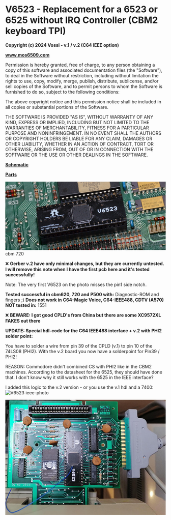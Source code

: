 # V6523 - Replacement for a 6523 or 6525 without IRQ Controller (CBM2 keyboard TPI)  

**Copyright (c) 2024 Vossi - v.1 / v.2 (C64 IEEE option)**

**www.mos6509.com**

Permission is hereby granted, free of charge, to any person obtaining a copy
of this software and associated documentation files (the "Software"), to deal
in the Software without restriction, including without limitation the rights
to use, copy, modify, merge, publish, distribute, sublicense, and/or sell
copies of the Software, and to permit persons to whom the Software is
furnished to do so, subject to the following conditions:

The above copyright notice and this permission notice shall be included in all
copies or substantial portions of the Software.

THE SOFTWARE IS PROVIDED "AS IS", WITHOUT WARRANTY OF ANY KIND, EXPRESS OR
IMPLIED, INCLUDING BUT NOT LIMITED TO THE WARRANTIES OF MERCHANTABILITY,
FITNESS FOR A PARTICULAR PURPOSE AND NONINFRINGEMENT. IN NO EVENT SHALL THE
AUTHORS OR COPYRIGHT HOLDERS BE LIABLE FOR ANY CLAIM, DAMAGES OR OTHER
LIABILITY, WHETHER IN AN ACTION OF CONTRACT, TORT OR OTHERWISE, ARISING FROM,
OUT OF OR IN CONNECTION WITH THE SOFTWARE OR THE USE OR OTHER DEALINGS IN THE
SOFTWARE.

**[Schematic](https://github.com/vossi1/v6523/blob/master/v6523_v2.png)**

**[Parts](https://github.com/vossi1/v6523/blob/master/parts.txt)**

![V6523 720-photo](https://github.com/vossi1/v6523/blob/master/v6523_v1_photo2.jpg)
cbm 720

:x: **Gerber v.2 have only minimal changes, but they are currently untested. I will remove this note when I have the first pcb here and it's tested successfully!**

Note: The very first V6523 on the photo misses the pin1 side notch.

**Tested successful in cbm620, 720 and P500 with:** Diagnostic-ROM and fingers ;)
**Does not work in C64-Magic Voice, C64-IEEE488, CDTV (A570)**
**NOT tested in:** 1551

:x: **BEWARE: I got good CPLD's from China but there are some XC9572XL FAKES out there**

**UPDATE: Special hdl-code for the C64 IEEE488 interface + v.2 with PHI2 solder point:**

You have to solder a wire from pin 39 of the CPLD (v.1) to pin 10 of the 74LS08 (PHI2).
With the v.2 board you now have a solderpoint for Pin39 / PHI2!

REASON: Commodore didn't combined CS with PHI2 like in the CBM2 machines.
According to the datasheet for the 6525, they should have done that.
I don't know why it still works with the 6525 in the IEEE interface?

I added this logic to the v.2 version - or you use the v.1 hdl and a 7400:
![V6523 ieee-photo](https://github.com/vossi1/v6523/blob/master/v6523_ieee_logic.jpg)

![V6523 ieee-photo](https://github.com/vossi1/v6523/blob/master/v6523_ieee_photo.jpg)

